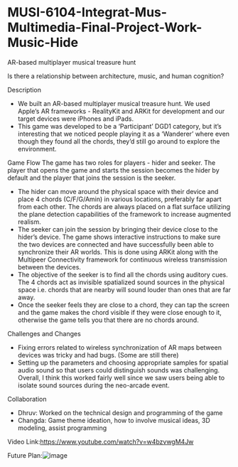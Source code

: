 # MUSI-6104-Integrat-Mus-Multimedia-Final-Project-Work-Music-Hide
AR-based multiplayer musical treasure hunt

Is there a relationship between architecture, music, and human cognition?

Description
- We built an AR-based multiplayer musical treasure hunt. We used
Apple’s AR frameworks - RealityKit and ARKit for development and
our target devices were iPhones and iPads.
- This game was developed to be a ‘Participant’ DGD1 category, but it’s
interesting that we noticed people playing it as a ‘Wanderer’ where
even though they found all the chords, they’d still go around to
explore the environment.

Game Flow
The game has two roles for players - hider and seeker. The player that
opens the game and starts the session becomes the hider by default and
the player that joins the session is the seeker.
- The hider can move around the physical space with their device and
place 4 chords (C/F/G/Amin) in various locations, preferably far apart
from each other. The chords are always placed on a flat surface
utilizing the plane detection capabilities of the framework to increase
augmented realism.
- The seeker can join the session by bringing their device close to the
hider’s device. The game shows interactive instructions to make sure
the two devices are connected and have successfully been able to synchronize their AR worlds. This is done using ARKit along with the
Multipeer Connectivity framework for continuous wireless
transmission between the devices.
- The objective of the seeker is to find all the chords using auditory
cues. The 4 chords act as invisible spatialized sound sources in the
physical space i.e. chords that are nearby will sound louder than ones
that are far away.
- Once the seeker feels they are close to a chord, they can tap the
screen and the game makes the chord visible if they were close
enough to it, otherwise the game tells you that there are no chords
around.

Challenges and Changes
- Fixing errors related to wireless synchronization of AR maps between
devices was tricky and had bugs. (Some are still there)
- Setting up the parameters and choosing appropriate samples for
spatial audio sound so that users could distinguish sounds was
challenging. Overall, I think this worked fairly well since we saw users
being able to isolate sound sources during the neo-arcade event.

Collaboration
- Dhruv: Worked on the technical design and programming of the game
- Changda: Game theme ideation, how to involve musical ideas, 3D
modeling, assist programming


Video Link:https://www.youtube.com/watch?v=w4bzvwgM4Jw

Future Plan:![image](https://github.com/user-attachments/assets/b2bcdb56-cdff-426c-bb70-1d3bf49ebd48)
